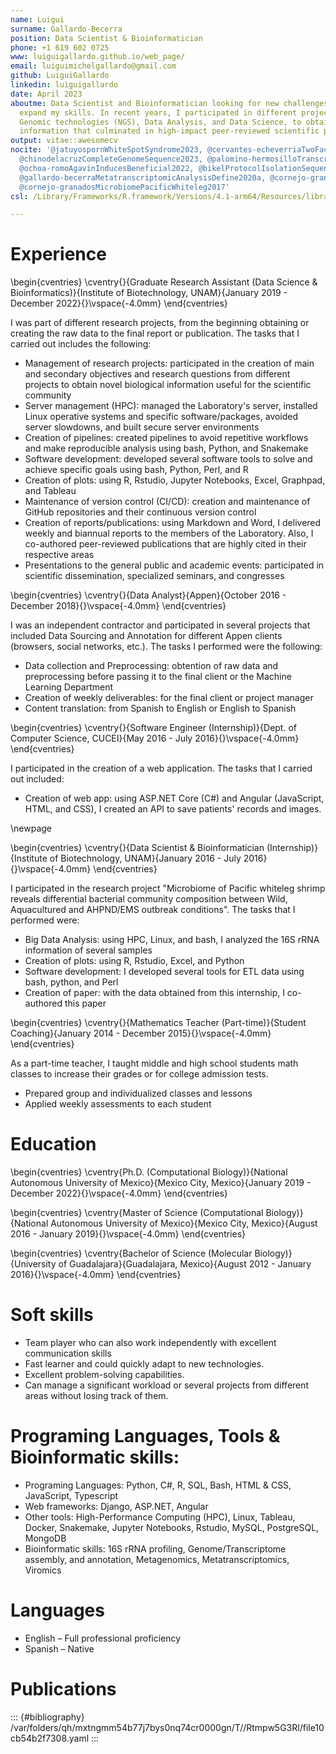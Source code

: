 ```yaml
---
name: Luigui
surname: Gallardo-Becerra
position: Data Scientist & Bioinformatician
phone: +1 619 602 0725
www: luiguigallardo.github.io/web_page/
email: luiguimichelgallardo@gmail.com
github: LuiguiGallardo
linkedin: luiguigallardo
date: April 2023
aboutme: Data Scientist and Bioinformatician looking for new challenges to apply and
  expand my skills. In recent years, I participated in different projects using modern
  Genomic technologies (NGS), Data Analysis, and Data Science, to obtain novel biological
  information that culminated in high-impact peer-reviewed scientific publications
output: vitae::awesomecv
nocite: '@jatuyospornWhiteSpotSyndrome2023, @cervantes-echeverriaTwoFacedRoleCrAssphage2023,
  @chinodelacruzCompleteGenomeSequence2023, @palomino-hermosilloTranscriptomeAnalysisSoursop2022,
  @ochoa-romoAgavinInducesBeneficial2022, @bikelProtocolIsolationSequencing2022, @bikelGutDsDNAVirome2021a,
  @gallardo-becerraMetatranscriptomicAnalysisDefine2020a, @cornejo-granadosMetaanalysisRevealsEnvironmental2018,
  @cornejo-granadosMicrobiomePacificWhiteleg2017'
csl: /Library/Frameworks/R.framework/Versions/4.1-arm64/Resources/library/vitae/vitae.csl

---
```




# Experience
\begin{cventries}
	\cventry{}{Graduate Research Assistant (Data Science \& Bioinformatics)}{Institute of Biotechnology, UNAM}{January 2019 - December 2022}{}\vspace{-4.0mm}
\end{cventries}

I was part of different research projects, from the beginning obtaining or creating the raw data to the final report or publication. The tasks that I carried out includes the following:

* Management of research projects: participated in the creation of main and secondary objectives and research questions from different projects to obtain novel biological information useful for the scientific community
* Server management (HPC): managed the Laboratory's server, installed Linux operative systems and specific software/packages, avoided server slowdowns, and built secure server environments
* Creation of pipelines: created pipelines to avoid repetitive workflows and make reproducible analysis using bash, Python, and Snakemake
* Software development: developed several software tools to solve and achieve specific goals using bash, Python, Perl, and R
* Creation of plots: using R, Rstudio, Jupyter Notebooks, Excel, Graphpad, and Tableau
* Maintenance of version control (CI/CD): creation and maintenance of GitHub repositories and their continuous version control 
* Creation of reports/publications: using Markdown and Word, I delivered weekly and biannual reports to the members of the Laboratory. Also, I co-authored peer-reviewed publications that are highly cited in their respective areas
* Presentations to the general public and academic events: participated in scientific dissemination, specialized seminars, and congresses

\begin{cventries}
	\cventry{}{Data Analyst}{Appen}{October 2016 - December 2018}{}\vspace{-4.0mm}
\end{cventries}

I was an independent contractor and participated in several projects that included Data Sourcing and Annotation for different Appen clients (browsers, social networks, etc.). The tasks I performed were the following:

* Data collection and Preprocessing: obtention of raw data and preprocessing before passing it to the final client or the Machine Learning Department
* Creation of weekly deliverables: for the final client or project manager
* Content translation: from Spanish to English or English to Spanish

\begin{cventries}
	\cventry{}{Software Engineer (Internship)}{Dept. of Computer Science, CUCEI}{May 2016 - July 2016}{}\vspace{-4.0mm}
\end{cventries}

I participated in the creation of a web application. The tasks that I carried out included:

* Creation of web app: using ASP.NET Core (C#) and Angular (JavaScript, HTML, and CSS), I created an API to save patients' records and images. 

\newpage

\begin{cventries}
	\cventry{}{Data Scientist \& Bioinformatician (Internship)}{Institute of Biotechnology, UNAM}{January 2016 - July 2016}{}\vspace{-4.0mm}
\end{cventries}

I participated in the research project "Microbiome of Pacific whiteleg shrimp reveals differential bacterial community composition between Wild, Aquacultured and AHPND/EMS outbreak conditions". The tasks that I performed were:

* Big Data Analysis: using HPC, Linux, and bash, I analyzed the 16S rRNA information of several samples
* Creation of plots: using R, Rstudio, Excel, and Python
* Software development: I developed several tools for ETL data using bash, python, and Perl
* Creation of paper: with the data obtained from this internship, I co-authored this paper

\begin{cventries}
	\cventry{}{Mathematics Teacher (Part-time)}{Student Coaching}{January 2014 - December 2015}{}\vspace{-4.0mm}
\end{cventries}

As a part-time teacher, I taught middle and high school students math classes to increase their grades or for college admission tests.

* Prepared group and individualized classes and lessons
* Applied weekly assessments to each student

# Education
\begin{cventries}
	\cventry{Ph.D. (Computational Biology)}{National Autonomous University of Mexico}{Mexico City, Mexico}{January 2019 - December 2022}{}\vspace{-4.0mm}
\end{cventries}


\begin{cventries}
	\cventry{Master of Science (Computational Biology)}{National Autonomous University of Mexico}{Mexico City, Mexico}{August 2016 - January 2019}{}\vspace{-4.0mm}
\end{cventries}


\begin{cventries}
	\cventry{Bachelor of Science (Molecular Biology)}{University of Guadalajara}{Guadalajara, Mexico}{August 2012 - January 2016}{}\vspace{-4.0mm}
\end{cventries}


# Soft skills
* Team player who can also work independently with excellent communication skills
* Fast learner and could quickly adapt to new technologies.
* Excellent problem-solving capabilities.
* Can manage a significant workload or several projects from different areas without losing track of them.

# Programing Languages, Tools & Bioinformatic skills:
* Programing Languages: Python, C#, R, SQL, Bash, HTML & CSS, JavaScript, Typescript
* Web frameworks: Django, ASP.NET, Angular
* Other tools: High-Performance Computing (HPC), Linux, Tableau, Docker, Snakemake, Jupyter Notebooks, Rstudio, MySQL, PostgreSQL, MongoDB
* Bioinformatic skills: 16S rRNA profiling, Genome/Transcriptome assembly, and annotation, Metagenomics, Metatranscriptomics, Viromics

# Languages
* English – Full professional proficiency
* Spanish – Native

# Publications


::: {#bibliography}
/var/folders/qh/mxtngmm54b77j7bys0nq74cr0000gn/T//Rtmpw5G3Rl/file10cb54b2f7308.yaml
:::
